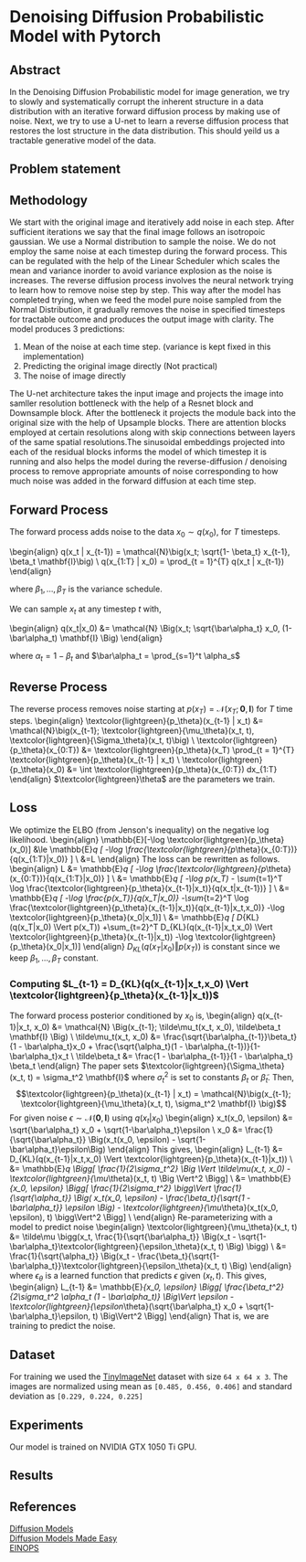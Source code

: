 # Denoising Diffusion Probabilistic Model with Pytorch

<!---
## Installation

```bash
$ git clone https://github.com/Samartha27/mini_ddmp.git
$ cd mini_ddmp
$ conda env create -f environment.yml
$ conda activate env
```
--->


## Abstract

In the Denoising Diffusion Probabilistic model for image generation, we try to slowly and systematically corrupt the inherent structure in a data distribution with an iterative forward diffusion process by making use of noise. Next, we try to use a U-net to learn a reverse diffusion process that restores the lost structure in the data distribution. This should yeild us a tractable generative model of the data.


## Problem statement




## Methodology

We start with the original image and iteratively add noise in each step. After sufficient iterations we say that the final image follows an isotropoic gaussian.  We use a Normal distribution to sample the noise. We do not employ the same noise at each timestep during the forward process. This can be regulated with the help of the Linear Scheduler which scales the mean and variance inorder to avoid variance explosion as the noise is increases.  The reverse diffusion process involves the neural network trying to learn how to remove noise step by step.  This way after the model has completed trying, when we feed the model pure noise sampled from the Normal Distribution, it gradually removes the noise in specified timesteps for tractable outcome and produces the output image with clarity. 
The model produces 3 predictions:

1. Mean of the noise at each time step. (variance is kept fixed in this implementation)
2. Predicting the original image directly (Not practical)
3. The noise of image directly

The U-net architecture takes the input image and projects the image into samller resolution bottleneck with the help of a Resnet block and Downsample block. After the bottleneck it projects the module back into the original size with the help of Upsample blocks. There are attention blocks employed at certain resolutions along with skip connections between layers of the same spatial resolutions.The sinusoidal embeddings projected into each of the residual blocks informs the model of which timestep it is running and also helps the model during the reverse-diffusion / denoising process to remove appropriate amounts of noise corresponding to how much noise was added in the forward diffusion at each time step.

## Forward Process
The forward process adds noise to the data $x_0 \sim q(x_0)$, for $T$ timesteps.

\begin{align}
q(x_t | x_{t-1}) = \mathcal{N}\big(x_t; \sqrt{1-  \beta_t} x_{t-1}, \beta_t \mathbf{I}\big) \\
q(x_{1:T} | x_0) = \prod_{t = 1}^{T} q(x_t | x_{t-1})
\end{align}

where $\beta_1, \dots, \beta_T$ is the variance schedule.

We can sample $x_t$ at any timestep $t$ with,

\begin{align}
q(x_t|x_0) &= \mathcal{N} \Big(x_t; \sqrt{\bar\alpha_t} x_0, (1-\bar\alpha_t) \mathbf{I} \Big)
\end{align}

where $\alpha_t = 1 - \beta_t$ and $\bar\alpha_t = \prod_{s=1}^t \alpha_s$

## Reverse Process
The reverse process removes noise starting at $p(x_T) = \mathcal{N}(x_T; \mathbf{0}, \mathbf{I})$
for $T$ time steps.
\begin{align}
\textcolor{lightgreen}{p_\theta}(x_{t-1} | x_t) &= \mathcal{N}\big(x_{t-1};
 \textcolor{lightgreen}{\mu_\theta}(x_t, t), \textcolor{lightgreen}{\Sigma_\theta}(x_t, t)\big) \\
\textcolor{lightgreen}{p_\theta}(x_{0:T}) &= \textcolor{lightgreen}{p_\theta}(x_T) \prod_{t = 1}^{T} \textcolor{lightgreen}{p_\theta}(x_{t-1} | x_t) \\
\textcolor{lightgreen}{p_\theta}(x_0) &= \int \textcolor{lightgreen}{p_\theta}(x_{0:T}) dx_{1:T}
\end{align}
$\textcolor{lightgreen}\theta$ are the parameters we train.
## Loss
We optimize the ELBO (from Jenson's inequality) on the negative log likelihood.
\begin{align}
\mathbb{E}[-\log \textcolor{lightgreen}{p_\theta}(x_0)]
 &\le \mathbb{E}_q [ -\log \frac{\textcolor{lightgreen}{p_\theta}(x_{0:T})}{q(x_{1:T}|x_0)} ] \\
 &=L
\end{align}
The loss can be rewritten as  follows.
\begin{align}
L
 &= \mathbb{E}_q [ -\log \frac{\textcolor{lightgreen}{p_\theta}(x_{0:T})}{q(x_{1:T}|x_0)} ] \\
 &= \mathbb{E}_q [ -\log p(x_T) - \sum_{t=1}^T \log \frac{\textcolor{lightgreen}{p_\theta}(x_{t-1}|x_t)}{q(x_t|x_{t-1})} ] \\
 &= \mathbb{E}_q [
  -\log \frac{p(x_T)}{q(x_T|x_0)}
  -\sum_{t=2}^T \log \frac{\textcolor{lightgreen}{p_\theta}(x_{t-1}|x_t)}{q(x_{t-1}|x_t,x_0)}
  -\log \textcolor{lightgreen}{p_\theta}(x_0|x_1)] \\
 &= \mathbb{E}_q [
   D_{KL}(q(x_T|x_0) \Vert p(x_T))
  +\sum_{t=2}^T D_{KL}(q(x_{t-1}|x_t,x_0) \Vert \textcolor{lightgreen}{p_\theta}(x_{t-1}|x_t))
  -\log \textcolor{lightgreen}{p_\theta}(x_0|x_1)]
\end{align}
$D_{KL}(q(x_T|x_0) \Vert p(x_T))$ is constant since we keep $\beta_1, \dots, \beta_T$ constant.
### Computing $L_{t-1} = D_{KL}(q(x_{t-1}|x_t,x_0) \Vert \textcolor{lightgreen}{p_\theta}(x_{t-1}|x_t))$
The forward process posterior conditioned by $x_0$ is,
\begin{align}
q(x_{t-1}|x_t, x_0) &= \mathcal{N} \Big(x_{t-1}; \tilde\mu_t(x_t, x_0), \tilde\beta_t \mathbf{I} \Big) \\
\tilde\mu_t(x_t, x_0) &= \frac{\sqrt{\bar\alpha_{t-1}}\beta_t}{1 - \bar\alpha_t}x_0
                         + \frac{\sqrt{\alpha_t}(1 - \bar\alpha_{t-1})}{1-\bar\alpha_t}x_t \\
\tilde\beta_t &= \frac{1 - \bar\alpha_{t-1}}{1 - \bar\alpha_t} \beta_t
\end{align}
The paper sets $\textcolor{lightgreen}{\Sigma_\theta}(x_t, t) = \sigma_t^2 \mathbf{I}$ where $\sigma_t^2$ is set to constants
$\beta_t$ or $\tilde\beta_t$.
Then,
$$\textcolor{lightgreen}{p_\theta}(x_{t-1} | x_t) = \mathcal{N}\big(x_{t-1}; \textcolor{lightgreen}{\mu_\theta}(x_t, t), \sigma_t^2 \mathbf{I} \big)$$
For given noise $\epsilon \sim \mathcal{N}(\mathbf{0}, \mathbf{I})$ using $q(x_t|x_0)$
\begin{align}
x_t(x_0, \epsilon) &= \sqrt{\bar\alpha_t} x_0 + \sqrt{1-\bar\alpha_t}\epsilon \\
x_0 &= \frac{1}{\sqrt{\bar\alpha_t}} \Big(x_t(x_0, \epsilon) -  \sqrt{1-\bar\alpha_t}\epsilon\Big)
\end{align}
This gives,
\begin{align}
L_{t-1}
 &= D_{KL}(q(x_{t-1}|x_t,x_0) \Vert \textcolor{lightgreen}{p_\theta}(x_{t-1}|x_t)) \\
 &= \mathbb{E}_q \Bigg[ \frac{1}{2\sigma_t^2}
 \Big \Vert \tilde\mu(x_t, x_0) - \textcolor{lightgreen}{\mu_\theta}(x_t, t) \Big \Vert^2 \Bigg] \\
 &= \mathbb{E}_{x_0, \epsilon} \Bigg[ \frac{1}{2\sigma_t^2}
  \bigg\Vert \frac{1}{\sqrt{\alpha_t}} \Big(
  x_t(x_0, \epsilon) - \frac{\beta_t}{\sqrt{1 - \bar\alpha_t}} \epsilon
  \Big) - \textcolor{lightgreen}{\mu_\theta}(x_t(x_0, \epsilon), t) \bigg\Vert^2 \Bigg] \\
\end{align}
Re-parameterizing with a model to predict noise
\begin{align}
\textcolor{lightgreen}{\mu_\theta}(x_t, t) &= \tilde\mu \bigg(x_t,
  \frac{1}{\sqrt{\bar\alpha_t}} \Big(x_t -
   \sqrt{1-\bar\alpha_t}\textcolor{lightgreen}{\epsilon_\theta}(x_t, t) \Big) \bigg) \\
  &= \frac{1}{\sqrt{\alpha_t}} \Big(x_t -
  \frac{\beta_t}{\sqrt{1-\bar\alpha_t}}\textcolor{lightgreen}{\epsilon_\theta}(x_t, t) \Big)
\end{align}
where $\epsilon_\theta$ is a learned function that predicts $\epsilon$ given $(x_t, t)$.
This gives,
\begin{align}
L_{t-1}
&= \mathbb{E}_{x_0, \epsilon} \Bigg[ \frac{\beta_t^2}{2\sigma_t^2 \alpha_t (1 - \bar\alpha_t)}
  \Big\Vert
  \epsilon - \textcolor{lightgreen}{\epsilon_\theta}(\sqrt{\bar\alpha_t} x_0 + \sqrt{1-\bar\alpha_t}\epsilon, t)
  \Big\Vert^2 \Bigg]
\end{align}
That is, we are training to predict the noise.
























## Dataset

For training we used the [TinyImageNet](https://courses.cs.washington.edu/courses/cse599g1/19au/files/homework2.tar) dataset with size `64 x 64 x 3`.  The images are normalized using mean as ```[0.485, 0.456, 0.406]``` and standard deviation as ```[0.229, 0.224, 0.225]``` 



## Experiments
Our model is trained on NVIDIA GTX 1050 Ti GPU.




## Results





## References

[Diffusion Models](https://medium.com/@monadsblog/diffusion-models-4dbe58489a2f) <br />
[Diffusion Models Made Easy](https://towardsdatascience.com/diffusion-models-made-easy-8414298ce4da) <br />
[EINOPS](https://github.com/arogozhnikov/einops)




